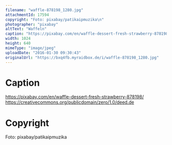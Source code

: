 ```yaml
---
filename: "waffle-878198_1280.jpg"
attachmentId: 17594
copyright: "Foto: pixabay/patikaipmuzika\n"
photographer: "pixabay"
altText: "Waffeln"
caption: "https://pixabay.com/en/waffle-dessert-fresh-strawberry-878198/\nhttps://creativecommons.org/publicdomain/zero/1.0/deed.de"
width: 1024
height: 640
mimeType: "image/jpeg"
uploadDate: "2016-01-30 09:30:43"
originalUrl: "https://bxq4fb.myraidbox.de/i/waffle-878198_1280.jpg"
---
```


# Caption

https://pixabay.com/en/waffle-dessert-fresh-strawberry-878198/
https://creativecommons.org/publicdomain/zero/1.0/deed.de

# Copyright

Foto: pixabay/patikaipmuzika

